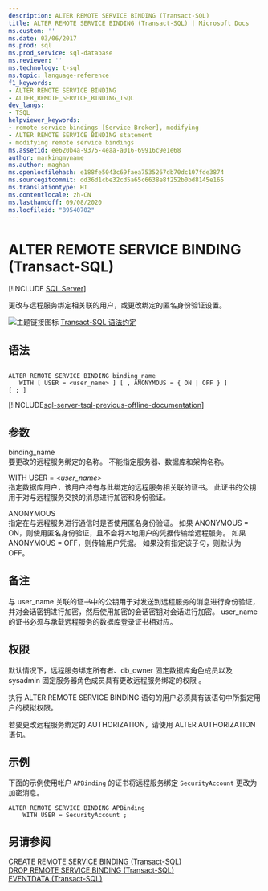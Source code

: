 ```yaml
---
description: ALTER REMOTE SERVICE BINDING (Transact-SQL)
title: ALTER REMOTE SERVICE BINDING (Transact-SQL) | Microsoft Docs
ms.custom: ''
ms.date: 03/06/2017
ms.prod: sql
ms.prod_service: sql-database
ms.reviewer: ''
ms.technology: t-sql
ms.topic: language-reference
f1_keywords:
- ALTER REMOTE SERVICE BINDING
- ALTER_REMOTE_SERVICE_BINDING_TSQL
dev_langs:
- TSQL
helpviewer_keywords:
- remote service bindings [Service Broker], modifying
- ALTER REMOTE SERVICE BINDING statement
- modifying remote service bindings
ms.assetid: ee620b4a-9375-4eaa-a016-69916c9e1e68
author: markingmyname
ms.author: maghan
ms.openlocfilehash: e188fe5043c69faea7535267db70dc107fde3874
ms.sourcegitcommit: dd36d1cbe32cd5a65c6638e8f252b0bd8145e165
ms.translationtype: HT
ms.contentlocale: zh-CN
ms.lasthandoff: 09/08/2020
ms.locfileid: "89540702"
---
```

# <a name="alter-remote-service-binding-transact-sql"></a>ALTER REMOTE SERVICE BINDING (Transact-SQL)
[!INCLUDE [SQL Server](../../includes/applies-to-version/sqlserver.md)]

  更改与远程服务绑定相关联的用户，或更改绑定的匿名身份验证设置。  
  
 ![主题链接图标](../../database-engine/configure-windows/media/topic-link.gif "“主题链接”图标") [Transact-SQL 语法约定](../../t-sql/language-elements/transact-sql-syntax-conventions-transact-sql.md)  
  
## <a name="syntax"></a>语法  
  
```syntaxsql
  
ALTER REMOTE SERVICE BINDING binding_name   
   WITH [ USER = <user_name> ] [ , ANONYMOUS = { ON | OFF } ]   
[ ; ]  
```  
  

[!INCLUDE[sql-server-tsql-previous-offline-documentation](../../includes/sql-server-tsql-previous-offline-documentation.md)]

## <a name="arguments"></a>参数
 binding_name  
 要更改的远程服务绑定的名称。 不能指定服务器、数据库和架构名称。  
  
 WITH USER = \<*user_name>*  
 指定数据库用户，该用户持有与此绑定的远程服务相关联的证书。 此证书的公钥用于对与远程服务交换的消息进行加密和身份验证。  
  
 ANONYMOUS  
 指定在与远程服务进行通信时是否使用匿名身份验证。 如果 ANONYMOUS = ON，则使用匿名身份验证，且不会将本地用户的凭据传输给远程服务。 如果 ANONYMOUS = OFF，则传输用户凭据。 如果没有指定该子句，则默认为 OFF。  
  
## <a name="remarks"></a>备注  
 与 user_name 关联的证书中的公钥用于对发送到远程服务的消息进行身份验证，并对会话密钥进行加密，然后使用加密的会话密钥对会话进行加密。 user_name 的证书必须与承载远程服务的数据库登录证书相对应。  
  
## <a name="permissions"></a>权限  
 默认情况下，远程服务绑定所有者、db_owner 固定数据库角色成员以及 sysadmin 固定服务器角色成员具有更改远程服务绑定的权限 。  
  
 执行 ALTER REMOTE SERVICE BINDING 语句的用户必须具有该语句中所指定用户的模拟权限。  
  
 若要更改远程服务绑定的 AUTHORIZATION，请使用 ALTER AUTHORIZATION 语句。  
  
## <a name="examples"></a>示例  
 下面的示例使用帐户 `APBinding` 的证书将远程服务绑定 `SecurityAccount` 更改为加密消息。  
  
```  
ALTER REMOTE SERVICE BINDING APBinding  
    WITH USER = SecurityAccount ;  
```  
  
## <a name="see-also"></a>另请参阅  
 [CREATE REMOTE SERVICE BINDING (Transact-SQL)](../../t-sql/statements/create-remote-service-binding-transact-sql.md)   
 [DROP REMOTE SERVICE BINDING (Transact-SQL)](../../t-sql/statements/drop-remote-service-binding-transact-sql.md)   
 [EVENTDATA (Transact-SQL)](../../t-sql/functions/eventdata-transact-sql.md)  
  
  

